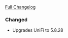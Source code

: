 [Full Changelog][changelog]

### Changed

- Upgrades UniFi to 5.8.28

[changelog]: https://github.com/hassio-addons/addon-unifi/compare/v0.1.2...v0.1.3

